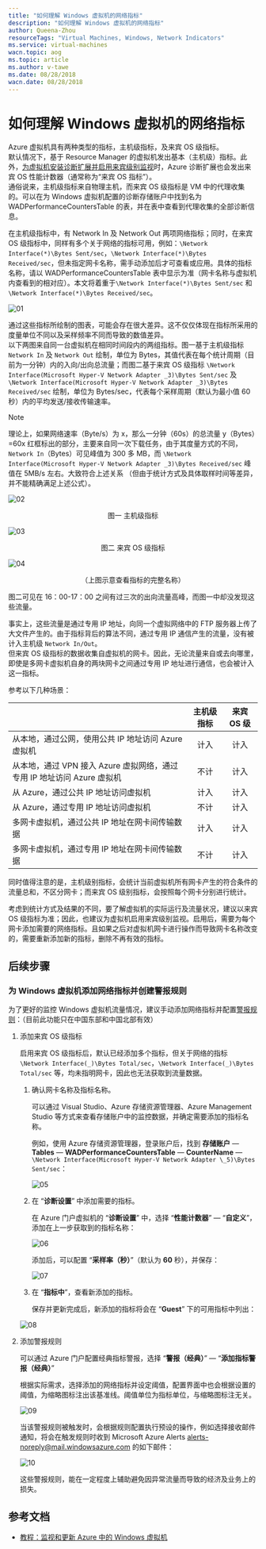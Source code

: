 ```yaml
---
title: "如何理解 Windows 虚拟机的网络指标"
description: "如何理解 Windows 虚拟机的网络指标"
author: Queena-Zhou
resourceTags: "Virtual Machines, Windows, Network Indicators"
ms.service: virtual-machines
wacn.topic: aog
ms.topic: article
ms.author: v-tawe
ms.date: 08/28/2018
wacn.date: 08/28/2018
---
```


# 如何理解 Windows 虚拟机的网络指标

Azure 虚拟机具有两种类型的指标，主机级指标，及来宾 OS 级指标。<br>
默认情况下，基于 Resource Manager 的虚拟机发出基本（主机级）指标。此外，[为虚拟机安装诊断扩展并启用来宾级别监视](https://docs.azure.cn/zh-cn/virtual-machines/windows/tutorial-monitoring)时，Azure 诊断扩展也会发出来宾 OS 性能计数器（通常称为“来宾 OS 指标”）。<br>
通俗说来，主机级指标来自物理主机，而来宾 OS 级指标是 VM 中的代理收集的。可以在为 Windows 虚拟机配置的诊断存储账户中找到名为 WADPerformanceCountersTable 的表，并在表中查看到代理收集的全部诊断信息。

在主机级指标中，有 Network In 及 Network Out 两项网络指标；同时，在来宾 OS 级指标中，同样有多个关于网络的指标可用，例如：`\Network Interface(*)\Bytes Sent/sec`，`\Network Interface(*)\Bytes Received/sec`，但未指定网卡名称，需手动添加后才可查看或应用。具体的指标名称，请以 WADPerformanceCountersTable 表中显示为准（网卡名称与虚拟机内查看到的相对应）。本文将着重于`\Network Interface(*)\Bytes Sent/sec` 和 `\Network Interface(*)\Bytes Received/sec`。

![01](media/aog-virtual-machines-windows-network-indicator/01.png)

通过这些指标所绘制的图表，可能会存在很大差异。这不仅仅体现在指标所采用的度量单位不同以及采样频率不同而导致的数值差异。<br>
以下两图来自同一台虚拟机在相同时间段内的两组指标。图一基于主机级指标 `Network In` 及 `Network Out` 绘制，单位为 Bytes，其值代表在每个统计周期（目前为一分钟）内的入向/出向总流量；而图二基于来宾 OS 级指标 `\Network Interface(Microsoft Hyper-V Network Adapter _3)\Bytes Sent/sec` 及 `\Network Interface(Microsoft Hyper-V Network Adapter _3)\Bytes Received/sec` 绘制，单位为 Bytes/sec，代表每个采样周期（默认为最小值 60 秒）内的平均发送/接收传输速率。

> [!NOTE]
> 理论上，如果网络速率（Byte/s）为 x，那么一分钟（60s）的总流量 y（Bytes）=60x
> 红框标出的部分，主要来自同一次下载任务，由于其度量方式的不同，`Network In`（Bytes）可见峰值为 300 多 MB，而 `\Network Interface(Microsoft Hyper-V Network Adapter _3)\Bytes Received/sec` 峰值在 5MB/s 左右。大致符合上述关系
> （但由于统计方式及具体取样时间等差异，并不能精确满足上述公式）。

![02](media/aog-virtual-machines-windows-network-indicator/02.png)

<center>图一 主机级指标</center>

![03](media/aog-virtual-machines-windows-network-indicator/03.png)

<center>图二 来宾 OS 级指标</center>

![04](media/aog-virtual-machines-windows-network-indicator/04.png)

<center>（上图示意查看指标的完整名称）</center>

图二可见在 16：00-17：00 之间有过三次的出向流量高峰，而图一中却没发现这些流量。

事实上，这些流量是通过专用 IP 地址，向同一个虚拟网络中的 FTP 服务器上传了大文件产生的。由于指标背后的算法不同，通过专用 IP 通信产生的流量，没有被计入主机级 `Network In/Out`。<br>
但来宾 OS 级指标的数据收集自虚拟机的网卡。因此，无论流量来自或去向哪里，即使是多网卡虚拟机自身的两块网卡之间通过专用 IP 地址进行通信，也会被计入这一指标。

参考以下几种场景：

|                                                                         | 主机级指标 | 来宾 OS 级 |
| :---------------------------------------------------------------------- | :--------: | :--------: |
| 从本地，通过公网，使用公共 IP 地址访问 Azure 虚拟机                     |    计入    |    计入    |
| 从本地，通过 VPN 接入 Azure 虚拟网络，通过专用 IP 地址访问 Azure 虚拟机 |    不计    |    计入    |
| 从 Azure，通过公共 IP 地址访问虚拟机                                    |    计入    |    计入    |
| 从 Azure，通过专用 IP 地址访问虚拟机                                    |    不计    |    计入    |
| 多网卡虚拟机，通过公共 IP 地址在网卡间传输数据                          |    计入    |    计入    |
| 多网卡虚拟机，通过专用 IP 地址在网卡间传输数据                          |    不计    |    计入    |

同时值得注意的是，主机级别指标，会统计当前虚拟机所有网卡产生的符合条件的流量总和，不区分网卡；而来宾 OS 级别指标，会按照每个网卡分别进行统计。

考虑到统计方式及结果的不同，要了解虚拟机的实际运行及流量状况，建议以来宾 OS 级指标为准；因此，也建议为虚拟机启用来宾级别监视。启用后，需要为每个网卡添加需要的网络指标。且如果之后对虚拟机网卡进行操作而导致网卡名称改变的，需要重新添加新的指标，删除不再有效的指标。

## 后续步骤

### 为 Windows 虚拟机添加网络指标并创建警报规则

为了更好的监控 Windows 虚拟机流量情况，建议手动添加网络指标并配置[警报规则](https://docs.azure.cn/zh-cn/monitoring-and-diagnostics/monitoring-overview-alerts)：（目前此功能只在中国东部和中国北部有效）

1. 添加来宾 OS 级指标

    启用来宾 OS 级指标后，默认已经添加多个指标，但关于网络的指标 `\Network Interface(_)\Bytes Total/sec`，`\Network Interface(_)\Bytes Total/sec` 等，均未指明网卡，因此也无法获取到流量数据。

    1. 确认网卡名称及指标名称。

        可以通过 Visual Studio、Azure 存储资源管理器、Azure Management Studio 等方式来查看存储账户中的监控数据，并确定需要添加的指标名称。

        例如，使用 Azure 存储资源管理器，登录账户后，找到 **存储账户** — **Tables** — **WADPerformanceCountersTable** — **CounterName** — `\Network Interface(Microsoft Hyper-V Network Adapter \_5)\Bytes Sent/sec`：

        ![05](media/aog-virtual-machines-windows-network-indicator/05.png)

    2. 在 “**诊断设置**” 中添加需要的指标。

        在 Azure 门户虚拟机的 “**诊断设置**” 中，选择 “**性能计数器**” — “**自定义**”，添加在上一步获取到的指标名称：

        ![06](media/aog-virtual-machines-windows-network-indicator/06.png)

        添加后，可以配置 “**采样率（秒）**”（默认为 **60** 秒），并保存：

        ![07](media/aog-virtual-machines-windows-network-indicator/07.png)

    3. 在 “**指标中**”，查看新添加的指标。

        保存并更新完成后，新添加的指标将会在 “**Guest**” 下的可用指标中列出：

    ![08](media/aog-virtual-machines-windows-network-indicator/08.png)

2. 添加警报规则

    可以通过 Azure 门户配置经典指标警报，选择 “**警报（经典）**” — “**添加指标警报（经典）**”

    根据实际需求，选择添加的网络指标并设定阈值，配置界面中也会根据设置的阈值，为缩略图标注出该基准线。阈值单位为指标单位，与缩略图标注无关。

    ![09](media/aog-virtual-machines-windows-network-indicator/09.png)

    当该警报规则被触发时，会根据规则配置执行预设的操作，例如选择接收邮件通知，将会在触发规则时收到 Microsoft Azure Alerts alerts-noreply@mail.windowsazure.com 的如下邮件：

    ![10](media/aog-virtual-machines-windows-network-indicator/10.png)

    这些警报规则，能在一定程度上辅助避免因异常流量而导致的经济及业务上的损失。

## 参考文档

- [教程：监视和更新 Azure 中的 Windows 虚拟机](https://docs.azure.cn/zh-cn/virtual-machines/windows/tutorial-monitoring)

